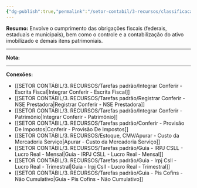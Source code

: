 ```yaml
---
{"dg-publish":true,"permalink":"/setor-contabil/3-recursos/classificacao-das-tarefas/fiscal-e-patrimonial/","dgPassFrontmatter":true,"created":"2025-06-05T22:42:36.442-03:00","updated":"2025-06-05T23:18:19.632-03:00"}
---
```




**Resumo:** 
Envolve o cumprimento das obrigações fiscais (federais, estaduais e municipais), bem como o controle e a contabilização do ativo imobilizado e demais itens patrimoniais.

---

**Nota:**

---

**Conexões:**

-  [[SETOR CONTÁBIL/3. RECURSOS/Tarefas padrão/Integrar Conferir - Escrita Fiscal\|Integrar Conferir - Escrita Fiscal]]
-  [[SETOR CONTÁBIL/3. RECURSOS/Tarefas padrão/Registrar Conferir - NSE Prestadora\|Registrar Conferir - NSE Prestadora]]
-  [[SETOR CONTÁBIL/3. RECURSOS/Tarefas padrão/Integrar Conferir - Patrimônio\|Integrar Conferir - Patrimônio]]
-  [[SETOR CONTÁBIL/3. RECURSOS/Tarefas padrão/Conferir - Provisão De Impostos\|Conferir - Provisão De Impostos]]
-  [[SETOR CONTÁBIL/3. RECURSOS/Estoque, CMV/Apurar - Custo da Mercadoria Serviço\|Apurar - Custo da Mercadoria Serviço]]
-  [[SETOR CONTÁBIL/3. RECURSOS/Tarefas padrão/Guia - IRPJ CSLL - Lucro Real - Mensal\|Guia - IRPJ CSLL - Lucro Real - Mensal]]
-  [[SETOR CONTÁBIL/3. RECURSOS/Tarefas padrão/Guia - Irpj Csll - Lucro Real - Trimestral\|Guia - Irpj Csll - Lucro Real - Trimestral]]
-  [[SETOR CONTÁBIL/3. RECURSOS/Tarefas padrão/Guia - Pis Cofins - Não Cumulativo\|Guia - Pis Cofins - Não Cumulativo]]
